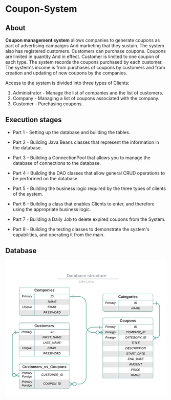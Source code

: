 # Coupon-System

## About

**Coupon management system** allows companies to generate coupons as part of advertising campaigns
And marketing that they sustain.
The system also has registered customers. Customers can purchase coupons. Coupons are limited in quantity
And in effect. Customer is limited to one coupon of each type.
The system records the coupons purchased by each customer.
The system's income is from purchases of coupons by customers and from creation and updating of new coupons by the companies.

Access to the system is divided into three types of Clients:
1. Administrator - Manage the list of companies and the list of customers.
2. Company - Managing a list of coupons associated with the company.
3. Customer - Purchasing coupons.


## Execution stages

 * Part 1 - Setting up the database and building the tables.
  
 * Part 2 - Building Java Beans classes that represent the information in the database.
  
 * Part 3 - Building a ConnectionPool that allows you to manage the database of connections to the database.
  
 * Part 4 - Building the DAO classes that allow general CRUD operations to be performed on the database.
  
 * Part 5 - Building the business logic required by the three types of clients of the system.
  
 * Part 6 - Building a class that enables Clients to enter, and therefore using the appropriate business logic.
  
 * Part 7 - Building a Daily Job to delete expired coupons from the System.
  
 * Part 8 - Building the testing classes to demonstrate the system's capabilities, and operating it from the main.


## Database


![Database structure](https://github.com/LidorLahav/Coupon-System/blob/master/Images/Database-structure.jpeg?raw=true)

